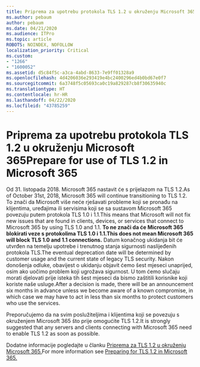 ```yaml
---
title: Priprema za upotrebu protokola TLS 1.2 u okruženju Microsoft 365
ms.author: pebaum
author: pebaum
ms.date: 04/21/2020
ms.audience: ITPro
ms.topic: article
ROBOTS: NOINDEX, NOFOLLOW
localization_priority: Critical
ms.custom:
- "1266"
- "1600052"
ms.assetid: d5c84f5c-a3ca-4abd-8633-7e9ff01328a9
ms.openlocfilehash: 4d4206036e293419e4bc2400296ed4b0bd67e0f7
ms.sourcegitcommit: 6a3748f5c05693ca0c19a829287cb8f30635940c
ms.translationtype: HT
ms.contentlocale: hr-HR
ms.lasthandoff: 04/22/2020
ms.locfileid: "43785259"
---
```

# <a name="prepare-for-use-of-tls-12-in-microsoft-365"></a><span data-ttu-id="28b87-102">Priprema za upotrebu protokola TLS 1.2 u okruženju Microsoft 365</span><span class="sxs-lookup"><span data-stu-id="28b87-102">Prepare for use of TLS 1.2 in Microsoft 365</span></span>

<span data-ttu-id="28b87-103">Od 31. listopada 2018. Microsoft 365 nastavit će s prijelazom na TLS 1.2.</span><span class="sxs-lookup"><span data-stu-id="28b87-103">As of October 31st, 2018, Microsoft 365 will continue transitioning to TLS 1.2.</span></span> <span data-ttu-id="28b87-104">To znači da Microsoft više neće rješavati probleme koji se pronađu na klijentima, uređajima ili servisima koji se sa sustavom Microsoft 365 povezuju putem protokola TLS 1.0 i 1.1.</span><span class="sxs-lookup"><span data-stu-id="28b87-104">This means that Microsoft will not fix new issues that are found in clients, devices, or services that connect to Microsoft 365 by using TLS 1.0 and 1.1.</span></span> <span data-ttu-id="28b87-105">**To ne znači da će Microsoft 365 blokirati veze s protokolima TLS 1.0 i 1.1.**</span><span class="sxs-lookup"><span data-stu-id="28b87-105">**This does not mean Microsoft 365 will block TLS 1.0 and 1.1 connections.**</span></span> <span data-ttu-id="28b87-106">Datum konačnog ukidanja bit će utvrđen na temelju upotrebe i trenutnog stanja sigurnosti naslijeđenih protokola TLS.</span><span class="sxs-lookup"><span data-stu-id="28b87-106">The eventual deprecation date will be determined by customer usage and the current state of legacy TLS security.</span></span> <span data-ttu-id="28b87-107">Nakon donošenja odluke, obavijest o ukidanju objavit ćemo šest mjeseci unaprijed, osim ako uočimo problem koji ugrožava sigurnost. U tom ćemo slučaju morati djelovati prije isteka tih šest mjeseci da bismo zaštitili korisnike koji koriste naše usluge.</span><span class="sxs-lookup"><span data-stu-id="28b87-107">After a decision is made, there will be an announcement six months in advance unless we become aware of a known compromise, in which case we may have to act in less than six months to protect customers who use the services.</span></span>
  
<span data-ttu-id="28b87-108">Preporučujemo da na svim poslužiteljima i klijentima koji se povezuju s okruženjem Microsoft 365 što prije omogućite TLS 1.2.</span><span class="sxs-lookup"><span data-stu-id="28b87-108">It is strongly suggested that any servers and clients connecting with Microsoft 365 need to enable TLS 1.2 as soon as possible.</span></span>
  
<span data-ttu-id="28b87-109">Dodatne informacije pogledajte u članku [Priprema za TLS 1.2 u okruženju Microsoft 365.](https://support.microsoft.com/help/4057306/preparing-for-tls-1-2-in-office-365)</span><span class="sxs-lookup"><span data-stu-id="28b87-109">For more information see [Preparing for TLS 1.2 in Microsoft 365.](https://support.microsoft.com/help/4057306/preparing-for-tls-1-2-in-office-365)</span></span>
  